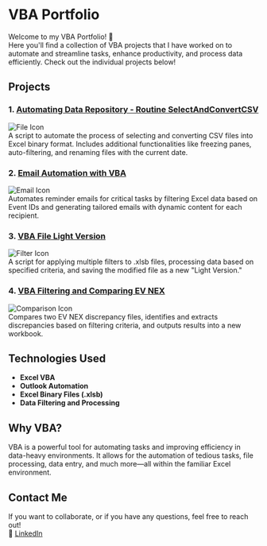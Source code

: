 # VBA Portfolio

Welcome to my VBA Portfolio! 🚀  
Here you'll find a collection of VBA projects that I have worked on to automate and streamline tasks, enhance productivity, and process data efficiently. Check out the individual projects below!

## Projects

### 1. [Automating Data Repository - Routine SelectAndConvertCSV](https://github.com/aafiai/Automating-Data-Repository-)
![File Icon](https://img.shields.io/badge/File%20Processing-VBA-orange)  
A script to automate the process of selecting and converting CSV files into Excel binary format. Includes additional functionalities like freezing panes, auto-filtering, and renaming files with the current date.

### 2. [Email Automation with VBA](https://github.com/aafiai/-Email-Automation-with-VBA)
![Email Icon](https://img.shields.io/badge/Email%20Automation-blue)  
Automates reminder emails for critical tasks by filtering Excel data based on Event IDs and generating tailored emails with dynamic content for each recipient.

### 3. [VBA File Light Version](https://github.com/aafiai/VBA---File-Light-Version-)
![Filter Icon](https://img.shields.io/badge/Filtering%20and%20Optimization-green)  
A script for applying multiple filters to .xlsb files, processing data based on specified criteria, and saving the modified file as a new "Light Version."

### 4. [VBA Filtering and Comparing EV NEX](https://github.com/aafiai/VBA---Filtering-and-Comparing-)
![Comparison Icon](https://img.shields.io/badge/Comparison%20Automation-red)  
Compares two EV NEX discrepancy files, identifies and extracts discrepancies based on filtering criteria, and outputs results into a new workbook.

## Technologies Used
- **Excel VBA**
- **Outlook Automation**
- **Excel Binary Files (.xlsb)**
- **Data Filtering and Processing**

## Why VBA?
VBA is a powerful tool for automating tasks and improving efficiency in data-heavy environments. It allows for the automation of tedious tasks, file processing, data entry, and much more—all within the familiar Excel environment.

## Contact Me
If you want to collaborate, or if you have any questions, feel free to reach out!  
🔗 [LinkedIn](https://www.linkedin.com/in/aafiaiqbal/)

